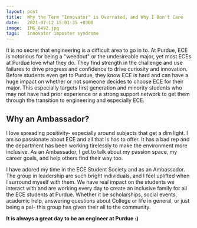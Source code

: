 ```yaml
---
layout: post
title:  Why the Term "Innovator" is Overrated, and Why I Don't Care
date:   2021-07-12 15:01:35 +0300
image:  IMG_6492.jpg
tags:   innovator imposter syndrome
---
```

It is no secret that engineering is a difficult area to go in to. At Purdue, ECE is notorious for being a "weedout" or the undesireable major, yet most ECEs at Purdue love what they do. They find strength in the challenge and use failures to drive progress and confidence to drive curiosity and innovation. Before students even get to Purdue, they know ECE is hard and can have a huge impact on whether or not someone decides to choose ECE for their major. This especially targets first generation and minority students who may not have had prior experience or a strong support network to get them through the transition to engineering and especially ECE.

## Why an Ambassador?

I love spreading positivity- especially around subjects that get a dim light. I am so passionate about ECE and all that is has to offer. It has a bad rep and the department has been working tirelessly to make the environment more inclusive. As an Ambassador, I get to talk about my passion space, my career goals, and help others find their way too.

I have adored my time in the ECE Student Society and as an Ambassador. The group in leadership are such bright individuals, and I feel uplifted when I surround myself with them. We have real impact on the students we interact with and are working every day to create an inclusive family for all the ECE students at Purdue. Whether it be scholarships, social events, academic help, answering questions about College or life in general, or just being a pal- this group has given their all to the community. 

__It is always a great day to be an engineer at Purdue :)__

